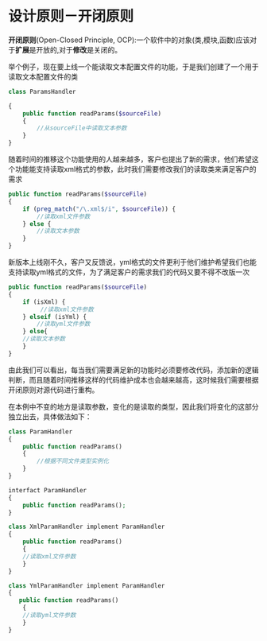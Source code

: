 # 设计原则－开闭原则

**开闭原则**(Open-Closed Principle, OCP):一个软件中的对象(类,模块,函数)应该对于**扩展**是开放的,对于**修改**是关闭的。

举个例子，现在要上线一个能读取文本配置文件的功能，于是我们创建了一个用于读取文本配置文件的类

``` php
class ParamsHandler

{
    public function readParams($sourceFile)
    {
        //从sourceFile中读取文本参数
    }
}
```
随着时间的推移这个功能使用的人越来越多，客户也提出了新的需求，他们希望这个功能能支持读取xml格式的参数，此时我们需要修改我们的读取类来满足客户的需求

```php
public function readParams($sourceFile)
{
    if (preg_match("/\.xml$/i", $sourceFile)) {
        //读取xml文件参数
    } else {
        //读取文本参数
    }
}
```
新版本上线刚不久，客户又反馈说，yml格式的文件更利于他们维护希望我们也能支持读取yml格式的文件，为了满足客户的需求我们的代码又要不得不改版一次

```php
public function readParams($sourceFile)
{
    if (isXml) {
         //读取xml文件参数
    } elseif (isYml) {
        //读取yml文件参数
    } else{
    //读取文本参数
    }
}
```
由此我们可以看出，每当我们需要满足新的功能时必须要修改代码，添加新的逻辑判断，而且随着时间推移这样的代码维护成本也会越来越高，这时候我们需要根据开闭原则对源代码进行重构。

在本例中不变的地方是读取参数，变化的是读取的类型，因此我们将变化的这部分独立出去，具体做法如下：
                                                          
```php
class ParamHandler
{
    public function readParams()
    {
        //根据不同文件类型实例化
    }
}

interfact ParamHandler
{
    public function readParams();
}

class XmlParamHandler implement ParamHandler
{
    public function readParams()
    {
    //读取xml文件参数
    }
}

class YmlParamHandler implement ParamHandler
{
   public function readParams()
    {
    //读取yml文件参数
    }
}



```





